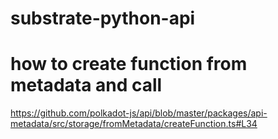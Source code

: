 # substrate-python-api


# how to create function from metadata and call

https://github.com/polkadot-js/api/blob/master/packages/api-metadata/src/storage/fromMetadata/createFunction.ts#L34

